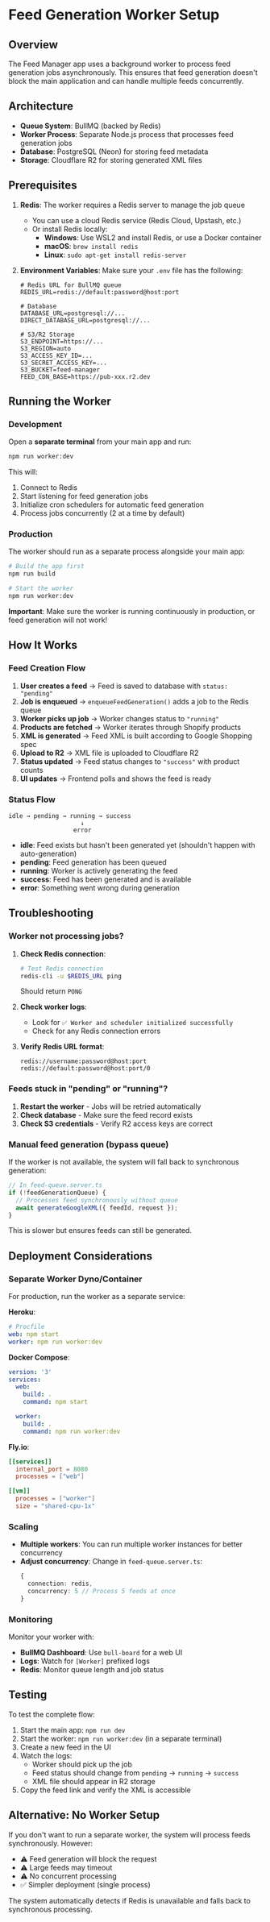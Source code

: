 # Feed Generation Worker Setup

## Overview

The Feed Manager app uses a background worker to process feed generation jobs asynchronously. This ensures that feed generation doesn't block the main application and can handle multiple feeds concurrently.

## Architecture

- **Queue System**: BullMQ (backed by Redis)
- **Worker Process**: Separate Node.js process that processes feed generation jobs
- **Database**: PostgreSQL (Neon) for storing feed metadata
- **Storage**: Cloudflare R2 for storing generated XML files

## Prerequisites

1. **Redis**: The worker requires a Redis server to manage the job queue
   - You can use a cloud Redis service (Redis Cloud, Upstash, etc.)
   - Or install Redis locally:
     - **Windows**: Use WSL2 and install Redis, or use a Docker container
     - **macOS**: `brew install redis`
     - **Linux**: `sudo apt-get install redis-server`

2. **Environment Variables**: Make sure your `.env` file has the following:
   ```env
   # Redis URL for BullMQ queue
   REDIS_URL=redis://default:password@host:port

   # Database
   DATABASE_URL=postgresql://...
   DIRECT_DATABASE_URL=postgresql://...

   # S3/R2 Storage
   S3_ENDPOINT=https://...
   S3_REGION=auto
   S3_ACCESS_KEY_ID=...
   S3_SECRET_ACCESS_KEY=...
   S3_BUCKET=feed-manager
   FEED_CDN_BASE=https://pub-xxx.r2.dev
   ```

## Running the Worker

### Development

Open a **separate terminal** from your main app and run:

```bash
npm run worker:dev
```

This will:
1. Connect to Redis
2. Start listening for feed generation jobs
3. Initialize cron schedulers for automatic feed generation
4. Process jobs concurrently (2 at a time by default)

### Production

The worker should run as a separate process alongside your main app:

```bash
# Build the app first
npm run build

# Start the worker
npm run worker:dev
```

**Important**: Make sure the worker is running continuously in production, or feed generation will not work!

## How It Works

### Feed Creation Flow

1. **User creates a feed** → Feed is saved to database with `status: "pending"`
2. **Job is enqueued** → `enqueueFeedGeneration()` adds a job to the Redis queue
3. **Worker picks up job** → Worker changes status to `"running"`
4. **Products are fetched** → Worker iterates through Shopify products
5. **XML is generated** → Feed XML is built according to Google Shopping spec
6. **Upload to R2** → XML file is uploaded to Cloudflare R2
7. **Status updated** → Feed status changes to `"success"` with product counts
8. **UI updates** → Frontend polls and shows the feed is ready

### Status Flow

```
idle → pending → running → success
                    ↓
                  error
```

- **idle**: Feed exists but hasn't been generated yet (shouldn't happen with auto-generation)
- **pending**: Feed generation has been queued
- **running**: Worker is actively generating the feed
- **success**: Feed has been generated and is available
- **error**: Something went wrong during generation

## Troubleshooting

### Worker not processing jobs?

1. **Check Redis connection**:
   ```bash
   # Test Redis connection
   redis-cli -u $REDIS_URL ping
   ```
   Should return `PONG`

2. **Check worker logs**:
   - Look for `✅ Worker and scheduler initialized successfully`
   - Check for any Redis connection errors

3. **Verify Redis URL format**:
   ```
   redis://username:password@host:port
   redis://default:password@host:port/0
   ```

### Feeds stuck in "pending" or "running"?

1. **Restart the worker** - Jobs will be retried automatically
2. **Check database** - Make sure the feed record exists
3. **Check S3 credentials** - Verify R2 access keys are correct

### Manual feed generation (bypass queue)

If the worker is not available, the system will fall back to synchronous generation:

```typescript
// In feed-queue.server.ts
if (!feedGenerationQueue) {
  // Processes feed synchronously without queue
  await generateGoogleXML({ feedId, request });
}
```

This is slower but ensures feeds can still be generated.

## Deployment Considerations

### Separate Worker Dyno/Container

For production, run the worker as a separate service:

**Heroku**:
```yaml
# Procfile
web: npm start
worker: npm run worker:dev
```

**Docker Compose**:
```yaml
version: '3'
services:
  web:
    build: .
    command: npm start

  worker:
    build: .
    command: npm run worker:dev
```

**Fly.io**:
```toml
[[services]]
  internal_port = 8080
  processes = ["web"]

[[vm]]
  processes = ["worker"]
  size = "shared-cpu-1x"
```

### Scaling

- **Multiple workers**: You can run multiple worker instances for better concurrency
- **Adjust concurrency**: Change in `feed-queue.server.ts`:
  ```typescript
  {
    connection: redis,
    concurrency: 5 // Process 5 feeds at once
  }
  ```

### Monitoring

Monitor your worker with:
- **BullMQ Dashboard**: Use `bull-board` for a web UI
- **Logs**: Watch for `[Worker]` prefixed logs
- **Redis**: Monitor queue length and job status

## Testing

To test the complete flow:

1. Start the main app: `npm run dev`
2. Start the worker: `npm run worker:dev` (in a separate terminal)
3. Create a new feed in the UI
4. Watch the logs:
   - Worker should pick up the job
   - Feed status should change from `pending` → `running` → `success`
   - XML file should appear in R2 storage
5. Copy the feed link and verify the XML is accessible

## Alternative: No Worker Setup

If you don't want to run a separate worker, the system will process feeds synchronously. However:

- ⚠️ Feed generation will block the request
- ⚠️ Large feeds may timeout
- ⚠️ No concurrent processing
- ✅ Simpler deployment (single process)

The system automatically detects if Redis is unavailable and falls back to synchronous processing.

